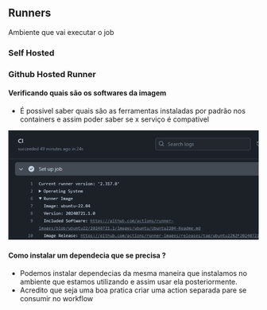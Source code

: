 ## Runners 
Ambiente que vai executar o job 

### Self Hosted

### Github Hosted Runner

#### Verificando quais são os softwares da imagem
- É possivel saber quais são as ferramentas instaladas por padrão nos containers e assim poder saber se x serviço é compativel

![Localização das dependencias da imagem ](assets/Pasted%20image%2020240726223333.png)
#### Como instalar um dependecia que se precisa ? 
- Podemos instalar dependecias da mesma maneira que instalamos no ambiente que estamos utilizando e assim usar ela posteriormente. 
- Acredito que seja uma boa pratica criar uma action separada pare se consumir no workflow
